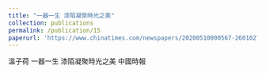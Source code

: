```yaml
---
title: "一器一生 漆陌凝聚時光之美"
collection: publications
permalink: /publication/15
paperurl: 'https://www.chinatimes.com/newspapers/20200510000567-260102?chdtv'
---
```


溫子荷	一器一生 漆陌凝聚時光之美
中國時報

